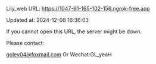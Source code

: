 Lily_web URL: https://1047-61-165-102-156.ngrok-free.app

Updated at: 2024-12-08 16:36:03

If you cannot open this URL, the server might be down.

Please contact: 

goley04@foxmail.com Or Wechat:GL_yeaH